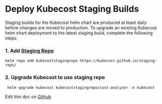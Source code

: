 Deploy Kubecost Staging Builds
==============================

Staging builds for the Kubecost helm chart are produced at least daily before changes are moved to production. 
To upgrade an existing Kubecost helm chart deployment to the latest staging build, complete the following steps: 

### 1. Add [Staging Repo](https://github.com/kubecost/staging-repo)

```
helm repo add kubecoststagingrepo https://kubecost.github.io/staging-repo/
```

### 2. Upgrade Kubecost to use staging repo 

```
 helm upgrade kubecost kubecoststagingrepo/cost-analyzer -n kubecost
```

Edit this doc on [Github](https://github.com/kubecost/docs/blob/master/staging.md)

<!--- {"article":"4407601828247","section":"4402815636375","permissiongroup":"1500001277122"} --->
